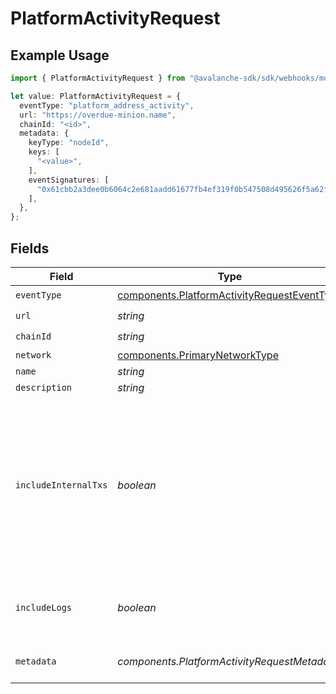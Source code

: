 # PlatformActivityRequest

## Example Usage

```typescript
import { PlatformActivityRequest } from "@avalanche-sdk/sdk/webhooks/models/components";

let value: PlatformActivityRequest = {
  eventType: "platform_address_activity",
  url: "https://overdue-minion.name",
  chainId: "<id>",
  metadata: {
    keyType: "nodeId",
    keys: [
      "<value>",
    ],
    eventSignatures: [
      "0x61cbb2a3dee0b6064c2e681aadd61677fb4ef319f0b547508d495626f5a62f64",
    ],
  },
};
```

## Fields

| Field                                                                                                               | Type                                                                                                                | Required                                                                                                            | Description                                                                                                         |
| ------------------------------------------------------------------------------------------------------------------- | ------------------------------------------------------------------------------------------------------------------- | ------------------------------------------------------------------------------------------------------------------- | ------------------------------------------------------------------------------------------------------------------- |
| `eventType`                                                                                                         | [components.PlatformActivityRequestEventType](../../models/components/platformactivityrequesteventtype.md)          | :heavy_check_mark:                                                                                                  | N/A                                                                                                                 |
| `url`                                                                                                               | *string*                                                                                                            | :heavy_check_mark:                                                                                                  | N/A                                                                                                                 |
| `chainId`                                                                                                           | *string*                                                                                                            | :heavy_check_mark:                                                                                                  | N/A                                                                                                                 |
| `network`                                                                                                           | [components.PrimaryNetworkType](../../models/components/primarynetworktype.md)                                      | :heavy_minus_sign:                                                                                                  | N/A                                                                                                                 |
| `name`                                                                                                              | *string*                                                                                                            | :heavy_minus_sign:                                                                                                  | N/A                                                                                                                 |
| `description`                                                                                                       | *string*                                                                                                            | :heavy_minus_sign:                                                                                                  | N/A                                                                                                                 |
| `includeInternalTxs`                                                                                                | *boolean*                                                                                                           | :heavy_minus_sign:                                                                                                  | Whether to include traces in the webhook payload. Traces are only available for C-Chain on chainId 43113 and 43114. |
| `includeLogs`                                                                                                       | *boolean*                                                                                                           | :heavy_minus_sign:                                                                                                  | Whether to include logs in the webhook payload.                                                                     |
| `metadata`                                                                                                          | *components.PlatformActivityRequestMetadata*                                                                        | :heavy_check_mark:                                                                                                  | Metadata for platform activity                                                                                      |